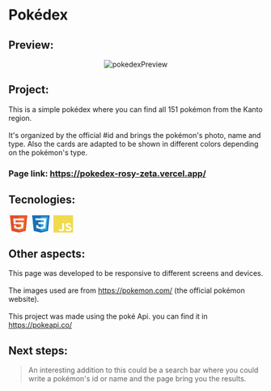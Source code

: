 # Pokédex
## Preview:
<div align="center">
  
<img width="949" alt="pokedexPreview" src="https://user-images.githubusercontent.com/97669160/192121137-1d1c066d-31a7-4412-a380-495e7f6eff62.png">
  
</div>
  
## Project:
This is a simple pokédex where you can find all 151 pokémon from the Kanto region.<br><br>
It's organized by the official #id and brings the pokémon's photo, name and type. Also the cards are adapted to be shown in different colors depending on the pokémon's type.

### Page link: <a target="_blank">https://pokedex-rosy-zeta.vercel.app/<a> <br>

## Tecnologies:
<div style="display: inline_block">
<img align="center" alt="HTML logo" height="35" width="40" src="https://raw.githubusercontent.com/devicons/devicon/master/icons/html5/html5-original.svg">
<img align="center" alt="CSS logo" height="35" width="40" src="https://raw.githubusercontent.com/devicons/devicon/master/icons/css3/css3-original.svg">
<img align="center" alt="Javascript logo" height="35" width="40" src="https://raw.githubusercontent.com/devicons/devicon/master/icons/javascript/javascript-plain.svg">
</div>

## Other aspects:
This page was developed to be responsive to different screens and devices.<br><br>
The images used are from https://pokemon.com/ (the official pokémon website).<br><br>
This project was made using the poké Api. you can find it in https://pokeapi.co/

## Next steps:
> An interesting addition to this could be a search bar where you could write a pokémon's id or name and the page bring you the results.
